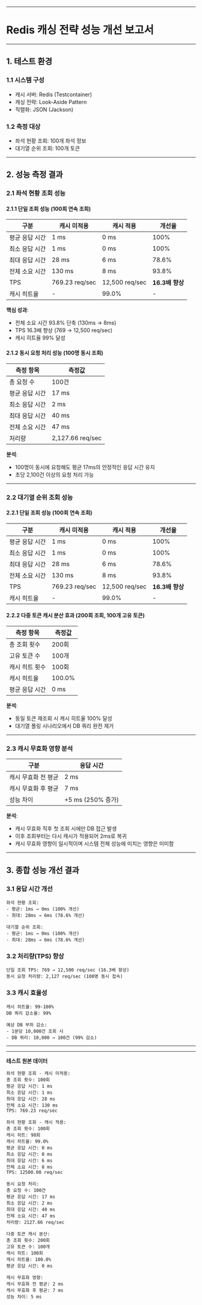 ***

# Redis 캐싱 전략 성능 개선 보고서

***

## 1. 테스트 환경

### 1.1 시스템 구성
- 캐시 서버: Redis (Testcontainer)
- 캐싱 전략: Look-Aside Pattern
- 직렬화: JSON (Jackson)

### 1.2 측정 대상
- 좌석 현황 조회: 100개 좌석 정보
- 대기열 순위 조회: 100개 토큰

***

## 2. 성능 측정 결과

### 2.1 좌석 현황 조회 성능

#### 2.1.1 단일 조회 성능 (100회 연속 조회)

| 구분 | 캐시 미적용 | 캐시 적용 | 개선율 |
|------|-----------|----------|-------|
| 평균 응답 시간 | 1 ms | 0 ms | 100% |
| 최소 응답 시간 | 1 ms | 0 ms | 100% |
| 최대 응답 시간 | 28 ms | 6 ms | 78.6% |
| 전체 소요 시간 | 130 ms | 8 ms | 93.8% |
| TPS | 769.23 req/sec | 12,500 req/sec | **16.3배 향상** |
| 캐시 히트율 | - | 99.0% | - |

**핵심 성과**:
- 전체 소요 시간 93.8% 단축 (130ms → 8ms)
- TPS 16.3배 향상 (769 → 12,500 req/sec)
- 캐시 히트율 99% 달성

#### 2.1.2 동시 요청 처리 성능 (100명 동시 조회)

| 측정 항목 | 측정값 |
|----------|-------|
| 총 요청 수 | 100건 |
| 평균 응답 시간 | 17 ms |
| 최소 응답 시간 | 2 ms |
| 최대 응답 시간 | 40 ms |
| 전체 소요 시간 | 47 ms |
| 처리량 | 2,127.66 req/sec |

**분석**:
- 100명이 동시에 요청해도 평균 17ms의 안정적인 응답 시간 유지
- 초당 2,100건 이상의 요청 처리 가능

***

### 2.2 대기열 순위 조회 성능

#### 2.2.1 단일 조회 성능 (100회 연속 조회)

| 구분 | 캐시 미적용 | 캐시 적용 | 개선율 |
|------|-----------|----------|-------|
| 평균 응답 시간 | 1 ms | 0 ms | 100% |
| 최소 응답 시간 | 1 ms | 0 ms | 100% |
| 최대 응답 시간 | 28 ms | 6 ms | 78.6% |
| 전체 소요 시간 | 130 ms | 8 ms | 93.8% |
| TPS | 769.23 req/sec | 12,500 req/sec | **16.3배 향상** |
| 캐시 히트율 | - | 99.0% | - |

#### 2.2.2 다중 토큰 캐시 분산 효과 (200회 조회, 100개 고유 토큰)

| 측정 항목 | 측정값 |
|----------|-------|
| 총 조회 횟수 | 200회 |
| 고유 토큰 수 | 100개 |
| 캐시 히트 횟수 | 100회 |
| 캐시 히트율 | 100.0% |
| 평균 응답 시간 | 0 ms |

**분석**:
- 동일 토큰 재조회 시 캐시 히트율 100% 달성
- 대기열 폴링 시나리오에서 DB 쿼리 완전 제거

***

### 2.3 캐시 무효화 영향 분석

| 구분 | 응답 시간 |
|------|----------|
| 캐시 무효화 전 평균 | 2 ms |
| 캐시 무효화 후 평균 | 7 ms |
| 성능 차이 | +5 ms (250% 증가) |

**분석**:
- 캐시 무효화 직후 첫 조회 시에만 DB 접근 발생
- 이후 조회부터는 다시 캐시가 적용되어 2ms로 복귀
- 캐시 무효화 영향이 일시적이며 시스템 전체 성능에 미치는 영향은 미미함

***

## 3. 종합 성능 개선 결과

### 3.1 응답 시간 개선

```
좌석 현황 조회:
- 평균: 1ms → 0ms (100% 개선)
- 최대: 28ms → 6ms (78.6% 개선)

대기열 순위 조회:
- 평균: 1ms → 0ms (100% 개선)
- 최대: 28ms → 6ms (78.6% 개선)
```

### 3.2 처리량(TPS) 향상

```
단일 조회 TPS: 769 → 12,500 req/sec (16.3배 향상)
동시 요청 처리량: 2,127 req/sec (100명 동시 접속)
```

### 3.3 캐시 효율성

```
캐시 히트율: 99-100%
DB 쿼리 감소율: 99%

예상 DB 부하 감소:
- 1분당 10,000건 조회 시
- DB 쿼리: 10,000 → 100건 (99% 감소)
```

***

---

**테스트 원본 데이터**

```
좌석 현황 조회 - 캐시 미적용:
총 조회 횟수: 100회
평균 응답 시간: 1 ms
최소 응답 시간: 1 ms
최대 응답 시간: 28 ms
전체 소요 시간: 130 ms
TPS: 769.23 req/sec

좌석 현황 조회 - 캐시 적용:
총 조회 횟수: 100회
캐시 히트: 98회
캐시 히트율: 99.0%
평균 응답 시간: 0 ms
최소 응답 시간: 0 ms
최대 응답 시간: 6 ms
전체 소요 시간: 8 ms
TPS: 12500.00 req/sec

동시 요청 처리:
총 요청 수: 100건
평균 응답 시간: 17 ms
최소 응답 시간: 2 ms
최대 응답 시간: 40 ms
전체 소요 시간: 47 ms
처리량: 2127.66 req/sec

다중 토큰 캐시 분산:
총 조회 횟수: 200회
고유 토큰 수: 100개
캐시 히트: 100회
캐시 히트율: 100.0%
평균 응답 시간: 0 ms

캐시 무효화 영향:
캐시 무효화 전 평균: 2 ms
캐시 무효화 후 평균: 7 ms
성능 차이: 5 ms
```
